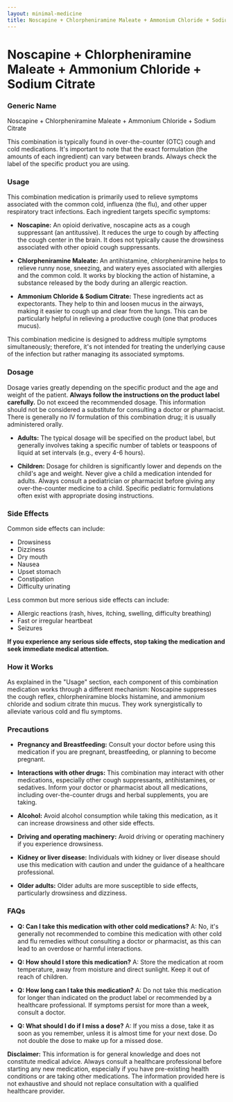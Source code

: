```yaml
---
layout: minimal-medicine
title: Noscapine + Chlorpheniramine Maleate + Ammonium Chloride + Sodium Citrate
---
```


# Noscapine + Chlorpheniramine Maleate + Ammonium Chloride + Sodium Citrate
### Generic Name
Noscapine + Chlorpheniramine Maleate + Ammonium Chloride + Sodium Citrate

This combination is typically found in over-the-counter (OTC) cough and cold medications.  It's important to note that the exact formulation (the amounts of each ingredient) can vary between brands.  Always check the label of the specific product you are using.

### Usage

This combination medication is primarily used to relieve symptoms associated with the common cold, influenza (the flu), and other upper respiratory tract infections.  Each ingredient targets specific symptoms:

* **Noscapine:** An opioid derivative, noscapine acts as a cough suppressant (an antitussive). It reduces the urge to cough by affecting the cough center in the brain.  It does not typically cause the drowsiness associated with other opioid cough suppressants.

* **Chlorpheniramine Maleate:** An antihistamine, chlorpheniramine helps to relieve runny nose, sneezing, and watery eyes associated with allergies and the common cold. It works by blocking the action of histamine, a substance released by the body during an allergic reaction.

* **Ammonium Chloride & Sodium Citrate:** These ingredients act as expectorants. They help to thin and loosen mucus in the airways, making it easier to cough up and clear from the lungs. This can be particularly helpful in relieving a productive cough (one that produces mucus).

This combination medicine is designed to address multiple symptoms simultaneously; therefore, it's not intended for treating the underlying cause of the infection but rather managing its associated symptoms.

### Dosage

Dosage varies greatly depending on the specific product and the age and weight of the patient.  **Always follow the instructions on the product label carefully.**  Do not exceed the recommended dosage.  This information should not be considered a substitute for consulting a doctor or pharmacist.  There is generally no IV formulation of this combination drug; it is usually administered orally.

* **Adults:** The typical dosage will be specified on the product label, but generally involves taking a specific number of tablets or teaspoons of liquid at set intervals (e.g., every 4-6 hours).

* **Children:**  Dosage for children is significantly lower and depends on the child's age and weight.  Never give a child a medication intended for adults. Always consult a pediatrician or pharmacist before giving any over-the-counter medicine to a child.  Specific pediatric formulations often exist with appropriate dosing instructions.

### Side Effects

Common side effects can include:

* Drowsiness
* Dizziness
* Dry mouth
* Nausea
* Upset stomach
* Constipation
* Difficulty urinating

Less common but more serious side effects can include:

* Allergic reactions (rash, hives, itching, swelling, difficulty breathing)
* Fast or irregular heartbeat
* Seizures

**If you experience any serious side effects, stop taking the medication and seek immediate medical attention.**

### How it Works

As explained in the "Usage" section, each component of this combination medication works through a different mechanism: Noscapine suppresses the cough reflex, chlorpheniramine blocks histamine, and ammonium chloride and sodium citrate thin mucus.  They work synergistically to alleviate various cold and flu symptoms.

### Precautions

* **Pregnancy and Breastfeeding:** Consult your doctor before using this medication if you are pregnant, breastfeeding, or planning to become pregnant.

* **Interactions with other drugs:** This combination may interact with other medications, especially other cough suppressants, antihistamines, or sedatives.  Inform your doctor or pharmacist about all medications, including over-the-counter drugs and herbal supplements, you are taking.

* **Alcohol:** Avoid alcohol consumption while taking this medication, as it can increase drowsiness and other side effects.

* **Driving and operating machinery:** Avoid driving or operating machinery if you experience drowsiness.

* **Kidney or liver disease:** Individuals with kidney or liver disease should use this medication with caution and under the guidance of a healthcare professional.

* **Older adults:** Older adults are more susceptible to side effects, particularly drowsiness and dizziness.


### FAQs

* **Q: Can I take this medication with other cold medications?**  A:  No, it's generally not recommended to combine this medication with other cold and flu remedies without consulting a doctor or pharmacist, as this can lead to an overdose or harmful interactions.

* **Q: How should I store this medication?** A: Store the medication at room temperature, away from moisture and direct sunlight. Keep it out of reach of children.

* **Q: How long can I take this medication?** A: Do not take this medication for longer than indicated on the product label or recommended by a healthcare professional. If symptoms persist for more than a week, consult a doctor.

* **Q: What should I do if I miss a dose?** A: If you miss a dose, take it as soon as you remember, unless it is almost time for your next dose. Do not double the dose to make up for a missed dose.


**Disclaimer:** This information is for general knowledge and does not constitute medical advice. Always consult a healthcare professional before starting any new medication, especially if you have pre-existing health conditions or are taking other medications.  The information provided here is not exhaustive and should not replace consultation with a qualified healthcare provider.

